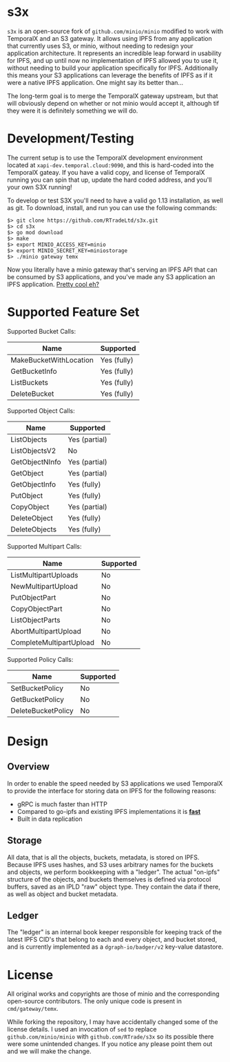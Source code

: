 # s3x

`s3x` is an open-source fork of `github.com/minio/minio` modified to work with TemporalX and an S3 gateway. It allows using IPFS from any application that currently uses S3, or minio, without needing to redesign your application architecture. It represents an incredible leap forward in usability for IPFS, and up until now no implementation of IPFS allowed you to use it, without needing to build your application specifically for IPFS. Additionally this means your S3 applications can leverage the benefits of IPFS as if it were a native IPFS application. One might say its better than...

The long-term goal is to merge the TemporalX gateway upstream, but that will obviously depend on whether or not minio would accept it, although tif they were it is definitely something we will do.

# Development/Testing

The current setup is to use the TemporalX development environment located at `xapi-dev.temporal.cloud:9090`, and this is hard-coded into the TemporalX gateay. If you have a valid copy, and license of TemporalX running you can spin that up, update the hard coded address, and you'll your own S3X running!

To develop or test S3X you'll need to have a valid go 1.13 installation, as well as git. To download, install, and run you can use the following commands:

```shell
$> git clone https://github.com/RTradeLtd/s3x.git
$> cd s3x
$> go mod download
$> make
$> export MINIO_ACCESS_KEY=minio
$> export MINIO_SECRET_KEY=miniostorage
$> ./minio gateway temx
```

Now you literally have a minio gateway that's serving an IPFS API that can be consumed by S3 applications, and you've made any S3 application an IPFS application. [Pretty cool eh?](https://gateway.temporal.cloud/ipfs/QmZ3MNegfWjDikun6BPRDeJe7NzNUqhEX2oLCf47Fu3Aua)

# Supported Feature Set

Supported Bucket Calls:

| Name | Supported |
|------|-----------|
| MakeBucketWithLocation | Yes (fully) |
| GetBucketInfo | Yes (fully) |
| ListBuckets | Yes (fully) | 
| DeleteBucket | Yes (fully) |

Supported Object Calls:

| Name | Supported |
|------|-----------|
| ListObjects | Yes (partial) |
| ListObjectsV2 | No |
| GetObjectNInfo | Yes (partial) |
| GetObject | Yes (partial) |
| GetObjectInfo | Yes (fully) |
| PutObject | Yes (fully) |
| CopyObject | Yes (partial) |
| DeleteObject | Yes (fully) |
| DeleteObjects | Yes (fully) |

Supported Multipart Calls:

| Name | Supported |
|------|-----------|
| ListMultipartUploads | No |
| NewMultipartUpload | No |
| PutObjectPart | No |
| CopyObjectPart | No |
| ListObjectParts | No |
| AbortMultipartUpload | No |
| CompleteMultipartUpload | No | 

Supported Policy Calls:

| Name | Supported |
|------|-----------|
| SetBucketPolicy | No |
| GetBucketPolicy | No |
| DeleteBucketPolicy | No |

# Design

## Overview

In order to enable the speed needed by S3 applications we used TemporalX to provide the interface for storing data on IPFS for the following reasons:

* gRPC is much faster than HTTP
* Compared to go-ipfs and existing IPFS implementations it is **[fast](https://medium.com/temporal-cloud/temporalx-vs-go-ipfs-official-node-benchmarks-8457037a77cf)**
* Built in data replication

## Storage

All data, that is all the objects, buckets, metadata, is stored on IPFS. Because IPFS uses hashes, and S3 uses arbitrary names for the buckets and objects, we perform bookkeeping with a "ledger". The actual "on-ipfs" structure of the objects, and buckets themselves is defined via protocol buffers, saved as an IPLD "raw" object type. They contain the data if there, as well as object and bucket metadata.

## Ledger

The "ledger" is an internal book keeper responsible for keeping track of the latest IPFS CID's that belong to each and every object, and bucket stored, and is currently implemented as a `dgraph-io/badger/v2` key-value datastore.

# License

All original works and copyrights are those of minio and the corresponding open-source contributors. The only unique code is present in `cmd/gateway/temx`.

While forking the repository, I may have accidentally changed some of the license details. I used an invocation of `sed` to replace `github.com/minio/minio` with `github.com/RTrade/s3x` so its possible there were some unintended changes. If you notice any please point them out and we will make the change.

